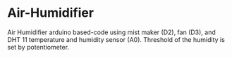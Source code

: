 # Air-Humidifier
Air Humidifier arduino based-code
using mist maker (D2), fan (D3), and DHT 11 temperature and humidity sensor (A0).
Threshold of the humidity is set by potentiometer. 
